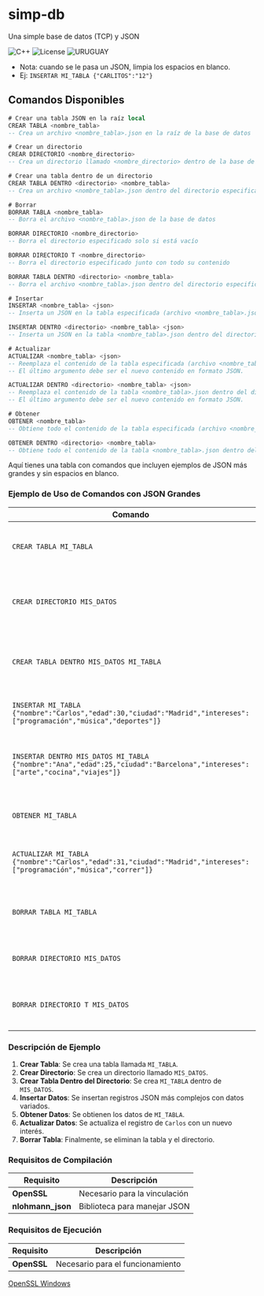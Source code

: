 # simp-db
Una simple base de datos (TCP) y JSON

![C++](https://img.shields.io/badge/C%2B%2B-17-blue.svg) ![License](https://img.shields.io/badge/license-MIT-brightgreen.svg) ![URUGUAY](https://img.shields.io/badge/URUGUAY-red.svg)

- Nota: cuando se le pasa un JSON, limpia los espacios en blanco.
- Ej: `INSERTAR MI_TABLA {"CARLITOS":"12"}`

## Comandos Disponibles

```sql
# Crear una tabla JSON en la raíz local
CREAR TABLA <nombre_tabla>
-- Crea un archivo <nombre_tabla>.json en la raíz de la base de datos

# Crear un directorio
CREAR DIRECTORIO <nombre_directorio>
-- Crea un directorio llamado <nombre_directorio> dentro de la base de datos

# Crear una tabla dentro de un directorio
CREAR TABLA DENTRO <directorio> <nombre_tabla>
-- Crea un archivo <nombre_tabla>.json dentro del directorio especificado

# Borrar
BORRAR TABLA <nombre_tabla>
-- Borra el archivo <nombre_tabla>.json de la base de datos

BORRAR DIRECTORIO <nombre_directorio>
-- Borra el directorio especificado solo si está vacío

BORRAR DIRECTORIO T <nombre_directorio>
-- Borra el directorio especificado junto con todo su contenido

BORRAR TABLA DENTRO <directorio> <nombre_tabla>
-- Borra el archivo <nombre_tabla>.json dentro del directorio especificado

# Insertar
INSERTAR <nombre_tabla> <json>
-- Inserta un JSON en la tabla especificada (archivo <nombre_tabla>.json)

INSERTAR DENTRO <directorio> <nombre_tabla> <json>
-- Inserta un JSON en la tabla <nombre_tabla>.json dentro del directorio especificado

# Actualizar
ACTUALIZAR <nombre_tabla> <json>
-- Reemplaza el contenido de la tabla especificada (archivo <nombre_tabla>.json) con el nuevo JSON dado.
-- El último argumento debe ser el nuevo contenido en formato JSON.

ACTUALIZAR DENTRO <directorio> <nombre_tabla> <json>
-- Reemplaza el contenido de la tabla <nombre_tabla>.json dentro del directorio especificado con el nuevo JSON dado.
-- El último argumento debe ser el nuevo contenido en formato JSON.

# Obtener
OBTENER <nombre_tabla>
-- Obtiene todo el contenido de la tabla especificada (archivo <nombre_tabla>.json).

OBTENER DENTRO <directorio> <nombre_tabla>
-- Obtiene todo el contenido de la tabla <nombre_tabla>.json dentro del directorio especificado.

```

Aquí tienes una tabla con comandos que incluyen ejemplos de JSON más grandes y sin espacios en blanco.

### Ejemplo de Uso de Comandos con JSON Grandes

| Comando                                                        | Descripción                                                                                                      | Ejemplo                                                                                          |
|---------------------------------------------------------------|------------------------------------------------------------------------------------------------------------------|--------------------------------------------------------------------------------------------------|
| `CREAR TABLA MI_TABLA`                                       | Crea un archivo `MI_TABLA.json` en la raíz de la base de datos.                                               | `CREAR TABLA MI_TABLA`                                                                           |
| `CREAR DIRECTORIO MIS_DATOS`                                 | Crea un directorio llamado `MIS_DATOS` dentro de la base de datos.                                            | `CREAR DIRECTORIO MIS_DATOS`                                                                     |
| `CREAR TABLA DENTRO MIS_DATOS MI_TABLA`                     | Crea un archivo `MI_TABLA.json` dentro del directorio `MIS_DATOS`.                                            | `CREAR TABLA DENTRO MIS_DATOS MI_TABLA`                                                         |
| `INSERTAR MI_TABLA {"nombre":"Carlos","edad":30,"ciudad":"Madrid","intereses":["programación","música","deportes"]}` | Inserta un JSON en la tabla `MI_TABLA`.                                                                        | `INSERTAR MI_TABLA {"nombre":"Carlos","edad":30,"ciudad":"Madrid","intereses":["programación","música","deportes"]}` |
| `INSERTAR DENTRO MIS_DATOS MI_TABLA {"nombre":"Ana","edad":25,"ciudad":"Barcelona","intereses":["arte","cocina","viajes"]}` | Inserta un JSON en `MI_TABLA.json` dentro del directorio `MIS_DATOS`.                                         | `INSERTAR DENTRO MIS_DATOS MI_TABLA {"nombre":"Ana","edad":25,"ciudad":"Barcelona","intereses":["arte","cocina","viajes"]}` |
| `OBTENER MI_TABLA`                                           | Obtiene todo el contenido del archivo `MI_TABLA.json`.                                                          | `OBTENER MI_TABLA`                                                                                |
| `ACTUALIZAR MI_TABLA {"nombre":"Carlos","edad":31,"ciudad":"Madrid","intereses":["programación","música","correr"]}` | Reemplaza el contenido de `MI_TABLA.json` con el nuevo JSON dado.                                              | `ACTUALIZAR MI_TABLA {"nombre":"Carlos","edad":31,"ciudad":"Madrid","intereses":["programación","música","correr"]}` |
| `BORRAR TABLA MI_TABLA`                                      | Borra el archivo `MI_TABLA.json` de la base de datos.                                                          | `BORRAR TABLA MI_TABLA`                                                                           |
| `BORRAR DIRECTORIO MIS_DATOS`                                | Borra el directorio `MIS_DATOS` solo si está vacío.                                                            | `BORRAR DIRECTORIO MIS_DATOS`                                                                    |
| `BORRAR DIRECTORIO T MIS_DATOS`                              | Borra el directorio `MIS_DATOS` junto con todo su contenido.                                                  | `BORRAR DIRECTORIO T MIS_DATOS`                                                                  |

### Descripción de Ejemplo

1. **Crear Tabla**: Se crea una tabla llamada `MI_TABLA`.
2. **Crear Directorio**: Se crea un directorio llamado `MIS_DATOS`.
3. **Crear Tabla Dentro del Directorio**: Se crea `MI_TABLA` dentro de `MIS_DATOS`.
4. **Insertar Datos**: Se insertan registros JSON más complejos con datos variados.
5. **Obtener Datos**: Se obtienen los datos de `MI_TABLA`.
6. **Actualizar Datos**: Se actualiza el registro de `Carlos` con un nuevo interés.
7. **Borrar Tabla**: Finalmente, se eliminan la tabla y el directorio.


### Requisitos de Compilación

| Requisito            | Descripción                                      |
|----------------------|--------------------------------------------------|
| **OpenSSL**          | Necesario para la vinculación                    |
| **nlohmann_json**    | Biblioteca para manejar JSON                     |

### Requisitos de Ejecución

| Requisito            | Descripción                                      |
|----------------------|--------------------------------------------------|
| **OpenSSL**          | Necesario para el funcionamiento                 |


[OpenSSL Windows](https://slproweb.com/products/Win32OpenSSL.html)